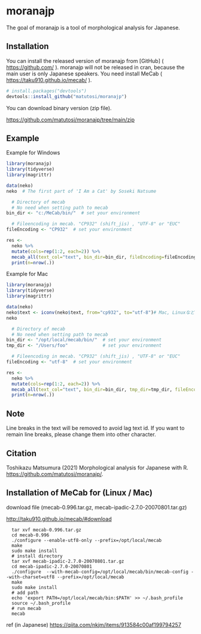 
# moranajp

The goal of moranajp is a tool of morphological analysis for Japanese.

## Installation

You can install the released version of moranajp from \[GitHub\] (
<https://github.com/> ). moranajp will not be released in cran, because
the main user is only Japanese speakers. You need install MeCab (
<https://taku910.github.io/mecab/> ).

``` r
# install.packages("devtools")
devtools::install_github("matutosi/moranajp")
```

You can download binary version (zip file).

<https://github.com/matutosi/moranajp/tree/main/zip>

## Example

Example for Windows

``` r
library(moranajp)
library(tidyverse)
library(magrittr)

data(neko)
neko  # The first part of 'I Am a Cat' by Soseki Natsume

  # Directory of mecab
  # No need when setting path to mecab
bin_dir <- "c:/MeCab/bin/"  # set your environment

  # Fileencoding in mecab. "CP932" (shift_jis) , "UTF-8" or "EUC"
fileEncoding <- "CP932"  # set your environment

res <- 
  neko %>%
  mutate(cols=rep(1:2, each=2)) %>%
  mecab_all(text_col="text", bin_dir=bin_dir, fileEncoding=fileEncoding) %>%
  print(n=nrow(.))
```

Example for Mac

``` r
library(moranajp)
library(tidyverse)
library(magrittr)

data(neko)
neko$text <- iconv(neko$text, from="cp932", to="utf-8")# Mac, LinuxなどUTF-8の場合
neko

  # Directory of mecab
  # No need when setting path to mecab
bin_dir <- "/opt/local/mecab/bin/"  # set your environment
tmp_dir <- "/Users/foo"             # set your environment

  # Fileencoding in mecab. "CP932" (shift_jis) , "UTF-8" or "EUC"
fileEncoding <- "utf-8"  # set your environment

res <- 
  neko %>%
  mutate(cols=rep(1:2, each=2)) %>%
  mecab_all(text_col="text", bin_dir=bin_dir, tmp_dir=tmp_dir, fileEncoding=fileEncoding) %>%
  print(n=nrow(.))
```

## Note

Line breaks in the text will be removed to avoid lag text id. If you
want to remain line breaks, please change them into other character.

## Citation

Toshikazu Matsumura (2021) Morphological analysis for Japanese with R.
<https://github.com/matutosi/moranajp/>.

## Installation of MeCab for (Linux / Mac)

download file (mecab-0.996.tar.gz, mecab-ipadic-2.7.0-20070801.tar.gz)

<http://taku910.github.io/mecab/#download>

      tar xvf mecab-0.996.tar.gz
      cd mecab-0.996
      ./configure --enable-utf8-only --prefix=/opt/local/mecab
      make
      sudo make install
      # install directory
      tar xvf mecab-ipadic-2.7.0-20070801.tar.gz
      cd mecab-ipadic-2.7.0-20070801
      ./configure  --with-mecab-config=/opt/local/mecab/bin/mecab-config --with-charset=utf8 --prefix=/opt/local/mecab
      make
      sudo make install
      # add path
      echo 'export PATH=/opt/local/mecab/bin:$PATH' >> ~/.bash_profile
      source ~/.bash_profile
      # run mecab
      mecab

ref (in Japanese) <https://qiita.com/nkjm/items/913584c00af199794257>
